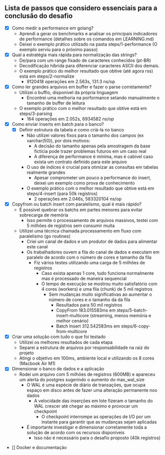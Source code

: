 ## Lista de passos que considero essenciais para a conclusão do desafio

- [x] Como medir a performance em golang? 
    - Aprendi a gerar os benchmarks e analisar os principais indicadores de performance (detalhes sobre os comandos em LEARNING.md)
    - Deixei o exemplo prático utilizado na pasta steps/1-performance (O exemplo serviu para o próximo passo)
- [x] Qual a estratégia mais rápida para normalização das strings?
    - De/para com um range fixado de caracteres conhecidos (pt-BR)
    - Decodificação híbrida para diferenciar caracteres ASCII dos demais.
    - O exemplo prático do melhor resultado que obtive (até agora rss) está em steps/2-normalize
        - 9120418 operações em 2.563s, 131.3 ns/op
- [x] Como ler grandes arquivos em buffer e fazer o parse corretamente?
    - Utilizei o buffio, disponível da própria linguagem
        - Encontrei uma melhoria na porformance setando manualmente o tamanho de buffer de leitura
    - O exemplo prático com o melhor resultado que obtive está em steps/3-parsing
        - 164 operações em 2.052s, 6934582 ns/op
- [x] Como enviar inserts em batch para o banco?
    - [x] Definir estrutura da tabela e como criá-la no banco
        - Não utilizei valores fixos para o tamanho dos campos (ex varchar(50)), por dois motivos:
            - A decisão do tamanho apenas pela amostragem da base fictícia pode trazer problemas futuros em um caso real
            - A diferença de performance é mínima, mas é cabível caso exista um contrato definido para este arquivo
        - O uso de índices é crucial para otimizar as consultas em tabelas realmente grandes
            - Apesar comprometer um pouco a performance do insert, deixei um exemplo como prova de conhecimento
        - O exemplo prático com o melhor resultado que obtive está em steps/4-insert (para 50k registros)
            - 2 operações em 2.046s, 583320104 ns/op
- [x] Copyfrom ou batch insert com paralelismo, qual é mais rápido?
    - É possível quebrar os batchs em partes menores para evitar sobrecarga de memória
        - Isso permite o processamento de arquivos massivos, testei com 5 milhões de registros sem consumir muita 
    - Utilizei uma técnica chamada processamento em fluxo com paralelismo (go routines)
        - Criei um canal de dados e um produtor de dados para alimentar este canal
        - Os trabalhadores ouvem a fila do canal de dados e executam em paralelo de acordo com o número de cores e tamanho da fila
            - Fiz vários testes utilizando uma carga de 5 milhões de registros
                - Caso exista apenas 1 core, tudo funciona normalmente mas é processado de maneira sequencial
                - O tempo de execução se mostrou muito satisfatório com 4 cores (workers) e uma fila (chunk) de 5 mil registros
                    - Sem mudanças muito significativas ao aumentar o número de cores e o tamanho da da fila
                        - Resultados para 50 mil registros
                        - CopyFrom 183.015583ms em steps/5-batch-insert-multicore (streaming, menos memória e melhor cenário)
                        - Batch Insert 312.542583ms em steps/6-copy-from-multicore
- [x] Criar uma solução com tudo o que foi testado
    - Utilizei os melhores resultados de cada etapa
    - Separei a estrutura de arquivos por responsabilidade na raiz do projeto
    - Atingi o objetivo em 100ms, ambiente local e utilizando os 8 cores (Macbook Air M1)
- [x] Dimensionar o banco de dados e a aplicação
    - Rodei um arquivo com 5 milhões de registros (600MB) e apareceu um alerta do postgres sugerindo o aumento do max_wal_size
        - O WAL é uma espécie de diário de transações, que ocupa espaço em disco antes de fazer uma alteração permanente nos dados
            - A velocidade das inserções em lote fizeram o tamanho do WAL crescer até chegar ao máximo e provocar um checkpoint
                - O checkpoint interrompe as operações de I/O por um instante para garantir que as mudanças sejam aplicadas
        - É importante investigar e dimensionar corretamente toda a solução de acordo com os recursos disponíveis
            - Isso não é necessário para o desafio proposto (40k registros)
- [] Docker e documentação
    
